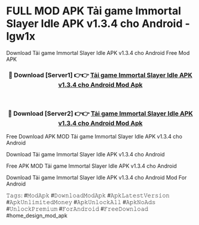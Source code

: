 # FULL MOD APK Tải game Immortal Slayer Idle APK v1.3.4 cho Android - lgw1x
Download Tải game Immortal Slayer Idle APK v1.3.4 cho Android Free Mod APK

<div align="center">
<h3>🔴 Download [Server1] 👉👉 <a href="https://apk-comot.site?title=Tải_game_Immortal_Slayer_Idle_APK_v1.3.4_cho_Android">Tải game Immortal Slayer Idle APK v1.3.4 cho Android Mod Apk</a></h3><br>

<h3>🔴 Download [Server2] 👉👉 <a href="https://apk-comot.site?title=Tải_game_Immortal_Slayer_Idle_APK_v1.3.4_cho_Android">Tải game Immortal Slayer Idle APK v1.3.4 cho Android Mod Apk</a></h3>
</div>


Free Download APK MOD Tải game Immortal Slayer Idle APK v1.3.4 cho Android

Download Tải game Immortal Slayer Idle APK v1.3.4 cho Android 

Free APK MOD Tải game Immortal Slayer Idle APK v1.3.4 cho Android 

Download Tải game Immortal Slayer Idle APK v1.3.4 cho Android Mod For Android

𝚃𝚊𝚐𝚜: #𝙼𝚘𝚍𝙰𝚙𝚔 #𝙳𝚘𝚠𝚗𝚕𝚘𝚊𝚍𝙼𝚘𝚍𝙰𝚙𝚔 #𝙰𝚙𝚔𝙻𝚊𝚝𝚎𝚜𝚝𝚅𝚎𝚛𝚜𝚒𝚘𝚗 #𝙰𝚙𝚔𝚄𝚗𝚕𝚒𝚖𝚒𝚝𝚎𝚍𝙼𝚘𝚗𝚎𝚢 #𝙰𝚙𝚔𝚄𝚗𝚕𝚘𝚌𝚔𝙰𝚕𝚕 #𝙰𝚙𝚔𝙽𝚘𝙰𝚍𝚜 #𝚄𝚗𝚕𝚘𝚌𝚔𝙿𝚛𝚎𝚖𝚒𝚞𝚖 #𝙵𝚘𝚛𝙰𝚗𝚍𝚛𝚘𝚒𝚍 #𝙵𝚛𝚎𝚎𝙳𝚘𝚠𝚗𝚕𝚘𝚊𝚍 #home_design_mod_apk
